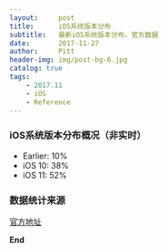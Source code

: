 ```yaml
---
layout:     post
title:      iOS系统版本分布
subtitle:   最新iOS系统版本分布，官方数据
date:       2017-11-27
author:     Pitt
header-img: img/post-bg-6.jpg
catalog: true
tags:
    - 2017.11
    - iOS
    - Reference
---
```


### iOS系统版本分布概况（非实时）

* Earlier: 10%
* iOS 10: 38%
* iOS 11: 52%


### 数据统计来源

[官方地址](https://developer.apple.com/support/app-store/)


**End**
